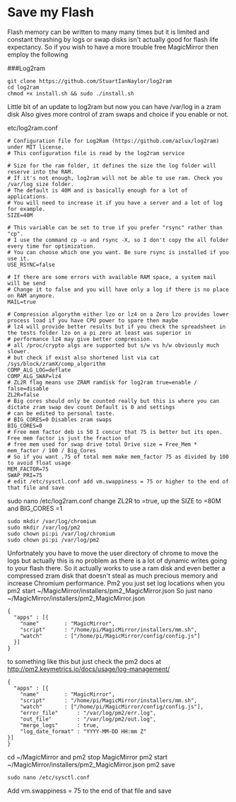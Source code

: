# Save my Flash
Flash memory can be written to many many times but it is limited and constant thrashing by logs or swap disks isn't actually good for flash life expectancy.
So if you wish to have a more trouble free MagicMirror then employ the following

###Log2ram
```
git clone https://github.com/StuartIanNaylor/log2ram
cd log2ram
chmod +x install.sh && sudo ./install.sh
```
Little bit of an update to log2ram but now you can have /var/log in a zram disk
Also gives more control of zram swaps and choice if you enable or not.

etc/log2ram.conf
```
# Configuration file for Log2Ram (https://github.com/azlux/log2ram) under MIT license.
# This configuration file is read by the log2ram service

# Size for the ram folder, it defines the size the log folder will reserve into the RAM.
# If it's not enough, log2ram will not be able to use ram. Check you /var/log size folder.
# The default is 40M and is basically enough for a lot of applications.
# You will need to increase it if you have a server and a lot of log for example.
SIZE=40M

# This variable can be set to true if you prefer "rsync" rather than "cp".
# I use the command cp -u and rsync -X, so I don't copy the all folder every time for optimization.
# You can choose which one you want. Be sure rsync is installed if you use it.
USE_RSYNC=false

# If there are some errors with available RAM space, a system mail will be send
# Change it to false and you will have only a log if there is no place on RAM anymore.
MAIL=true

# Compression algorythm either lzo or lz4 on a Zero lzo provides lower process load if you have CPU power to spare then maybe
# lz4 will provide better results but if you check the spreadsheet in the tests folder lzo on a pi zero at least was superior in
# performance lz4 may give better compression.
# all /proc/crypto algs are supported but s/w vs h/w obviously much slower.
# but check if exist also shortened list via cat /sys/block/zramX/comp_algorithm
COMP_ALG_LOG=deflate
COMP_ALG_SWAP=lz4
# ZL2R flag means use ZRAM ramdisk for log2ram true=enable / false=disable
ZL2R=false
# Big cores should only be counted really but this is where you can dictate zram swap dev count Default is 0 and settings
# can be edited to personal taste.
# BIG_CORES=0 Disables zram swaps
BIG_CORES=0
# Free mem factor deb is 50 I concur that 75 is better but its open. Free mem factor is just the fraction of
# free mem used for swap drive total Drive size = Free_Mem * mem_factor / 100 / Big_Cores
# So if you want .75 of total mem make mem_factor 75 as divided by 100 to avoid float usage
MEM_FACTOR=75
SWAP_PRI=75
# edit /etc/sysctl.conf add vm.swappiness = 75 or higher to the end of that file and save
```
sudo nano /etc/log2ram.conf
change ZL2R to =true, up the SIZE to =80M and BIG_CORES =1
```
sudo mkdir /var/log/chromium
sudo mkdir /var/log/pm2
sudo chown pi:pi /var/log/chromium
sudo chown pi:pi /var/log/pm2
```
Unfortnately you have to move the user directory of chrome to move the logs but actually this is no problem as there is a lot of dynamic writes going to your flash there.
So it actually works to use a ram disk and even better a compressed zram disk that doesn't steal as much precious memory and increase Chromium performance.
Pm2 you just set log locations when you pm2 start ~/MagicMirror/installers/pm2_MagicMirror.json
So just nano ~/MagicMirror/installers/pm2_MagicMirror.json
```
{
  "apps" : [{
    "name"        : "MagicMirror",
    "script"      : "/home/pi/MagicMirror/installers/mm.sh",
    "watch"       : ["/home/pi/MagicMirror/config/config.js"]
  }]
}
```
to something like this but just check the pm2 docs at http://pm2.keymetrics.io/docs/usage/log-management/
```
{
  "apps" : [{
    "name"        : "MagicMirror",
    "script"      : "/home/pi/MagicMirror/installers/mm.sh",
    "watch"       : ["/home/pi/MagicMirror/config/config.js"],
    "error_file"      : "/var/log/pm2/err.log",
    "out_file"        : "/var/log/pm2/out.log",
    "merge_logs"      : true,
    "log_date_format" : "YYYY-MM-DD HH:mm Z"
}]
}

```
cd ~/MagicMirror and pm2 stop MagicMirror
pm2 start ~/MagicMirror/installers/pm2_MagicMirror.json
pm2 save
```
sudo nano /etc/sysctl.conf
```
Add vm.swappiness = 75 to the end of that file and save
